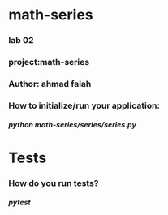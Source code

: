 # math-series
### lab 02
### project:math-series
### Author: ahmad falah
### How to initialize/run your application:
##### python math-series/series/series.py
# Tests
### How do you run tests?
##### pytest

